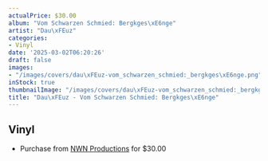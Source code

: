 ```yaml
---
actualPrice: $30.00
album: "Vom Schwarzen Schmied: Bergkges\xE6nge"
artist: "Dau\xFEuz"
categories:
- Vinyl
date: '2025-03-02T06:20:26'
draft: false
images:
- "/images/covers/dau\xFEuz-vom_schwarzen_schmied:_bergkges\xE6nge.png"
inStock: true
thumbnailImage: "/images/covers/dau\xFEuz-vom_schwarzen_schmied:_bergkges\xE6nge-thumb.png"
title: "Dau\xFEuz - Vom Schwarzen Schmied: Bergkges\xE6nge"
---
```


## Vinyl
* Purchase from [NWN Productions](http://shop.nwnprod.com/index.php?route=product/product&path=75&product_id=52632&sort=pd.name&order=ASC) for $30.00
